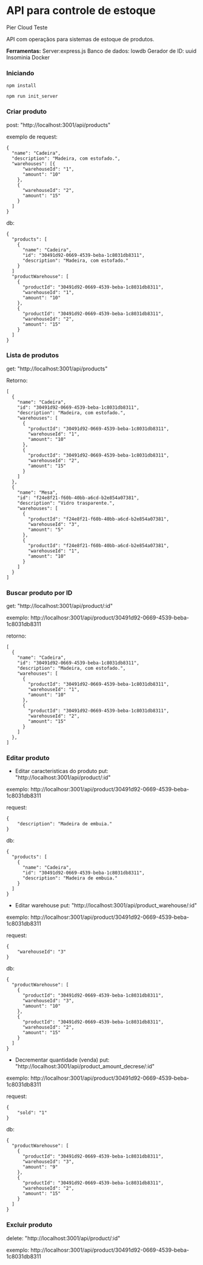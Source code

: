 # API para controle de estoque
Pier Cloud Teste

API com operaçãos para sistemas de estoque de produtos.


**Ferramentas:**
Server:express.js
Banco de dados: lowdb
Gerador de ID: uuid
Insominia
Docker

### Iniciando

 ```npm install```

 ```npm run init_server```

### Criar produto
post: "http://localhost:3001/api/products"

exemplo de request:
```
{
  "name": "Cadeira",
  "description": "Madeira, com estofado.",
  "warehouses": [{
      "warehouseId": "1",
      "amount": "10"
    },
    {
      "warehouseId": "2",
      "amount": "15"
    }
  ]
}
```
db:
```
{
  "products": [
    {
      "name": "Cadeira",
      "id": "30491d92-0669-4539-beba-1c8031db8311",
      "description": "Madeira, com estofado."
    }
  ]
  "productWarehouse": [
    {
      "productId": "30491d92-0669-4539-beba-1c8031db8311",
      "warehouseId": "1",
      "amount": "10"
    },
    {
      "productId": "30491d92-0669-4539-beba-1c8031db8311",
      "warehouseId": "2",
      "amount": "15"
    }
  ]
}
``` 
    

### Lista de produtos
get: "http://localhost:3001/api/products"

Retorno:
```
[
  {
    "name": "Cadeira",
    "id": "30491d92-0669-4539-beba-1c8031db8311",
    "description": "Madeira, com estofado.",
    "warehouses": [
      {
        "productId": "30491d92-0669-4539-beba-1c8031db8311",
        "warehouseId": "1",
        "amount": "10"
      },
      {
        "productId": "30491d92-0669-4539-beba-1c8031db8311",
        "warehouseId": "2",
        "amount": "15"
      }
    ]
  },
  {
    "name": "Mesa",
    "id": "f24e8f21-f60b-40bb-a6cd-b2e854a07381",
    "description": "Vidro trasparente.",
    "warehouses": [
      {
        "productId": "f24e8f21-f60b-40bb-a6cd-b2e854a07381",
        "warehouseId": "3",
        "amount": "5"
      },
      {
        "productId": "f24e8f21-f60b-40bb-a6cd-b2e854a07381",
        "warehouseId": "1",
        "amount": "10"
      }
    ]
  }
]
```
### Buscar produto por ID
get: "http://localhost:3001/api/product/:id"

exemplo:
http://localhosr:3001/api/product/30491d92-0669-4539-beba-1c8031db8311

retorno:
```
[
  {
    "name": "Cadeira",
    "id": "30491d92-0669-4539-beba-1c8031db8311",
    "description": "Madeira, com estofado.",
    "warehouses": [
      {
        "productId": "30491d92-0669-4539-beba-1c8031db8311",
        "warehouseId": "1",
        "amount": "10"
      },
      {
        "productId": "30491d92-0669-4539-beba-1c8031db8311",
        "warehouseId": "2",
        "amount": "15"
      }
    ]
  },
]
```

### Editar produto
* Editar caracteristicas do produto
put: "http://localhost:3001/api/product/:id"

exemplo:
http://localhosr:3001/api/product/30491d92-0669-4539-beba-1c8031db8311
 
request:
```
{
	"description": "Madeira de embuia."
}
```

db: 
```
{
  "products": [
    {
      "name": "Cadeira",
      "id": "30491d92-0669-4539-beba-1c8031db8311",
      "description": "Madeira de embuia."
    }
  ]
}
``` 
* Editar warehouse
put: "http://localhost:3001/api/product_warehouse/:id"
 
exemplo:
http://localhosr:3001/api/product/30491d92-0669-4539-beba-1c8031db8311
 
request:
```
{
	"warehouseId": "3"
}
```

db: 
```
{
  "productWarehouse": [
    {
      "productId": "30491d92-0669-4539-beba-1c8031db8311",
      "warehouseId": "3",
      "amount": "10"
    },
    {
      "productId": "30491d92-0669-4539-beba-1c8031db8311",
      "warehouseId": "2",
      "amount": "15"
    }
  ]
}
``` 

* Decrementar quantidade (venda)
put: "http://localhost:3001/api/product_amount_decrese/:id"

exemplo:
http://localhosr:3001/api/product/30491d92-0669-4539-beba-1c8031db8311
 
request:
```
{
	"sold": "1"
}
```

db: 
```
{
  "productWarehouse": [
    {
      "productId": "30491d92-0669-4539-beba-1c8031db8311",
      "warehouseId": "3",
      "amount": "9"
    },
    {
      "productId": "30491d92-0669-4539-beba-1c8031db8311",
      "warehouseId": "2",
      "amount": "15"
    }
  ]
}
```

### Excluir produto
delete: "http://localhost:3001/api/product/:id"

exemplo:
http://localhosr:3001/api/product/30491d92-0669-4539-beba-1c8031db8311
